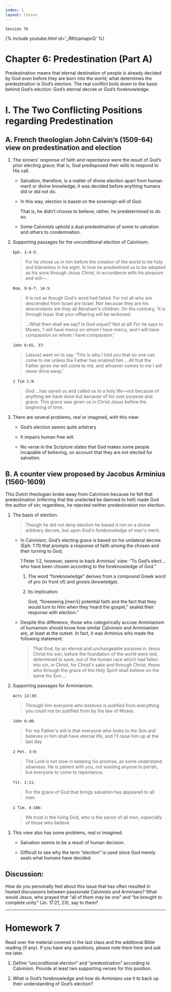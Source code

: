 ```yaml
---
index: 1
layout: lesson
---
```


`Session 7b`

{% include youtube.html id='_RKtzamapvQ' %}

# Chapter 6: Predestination (Part A)

Predestination means that eternal destination of people is already decided by God even before they are born into the world; what determines the predestination is God’s election. The real conflict boils down to the basis behind God’s election: God’s eternal decree or God’s foreknowledge.

# I. The Two Conflicting Positions regarding Predestination

## A. French theologian John Calvin’s (1509-64) view on predestination and election

1. The sinners’ response of faith and repentance were the result of God’s prior electing grace; that is, God predisposed their wills to respond to His call.

   - Salvation, therefore, is a matter of divine election apart from human merit or divine knowledge; it was decided before anything humans did or did not do.

   - In this way, election is based on the sovereign will of God.

     That is, he didn’t choose to believe; rather, he predetermined to do so.

   - Some Calvinists uphold a dual predestination of some to salvation and others to condemnation.

2. Supporting passages for the unconditional election of Calvinism:

   `Eph. 1:4-5`:
   > For he chose us in him before the creation of the world to be holy and blameless in his sight. In love he predestined us to be adopted as his sons through Jesus Christ, in accordance with his pleasure and will—.

   `Rom. 9:6-7, 14-5`:
   > It is not as though God's word had failed. For not all who are descended from Israel are Israel. Nor because they are his descendants are they all Abraham's children. On the contrary, ‘It is through Isaac that your offspring will be reckoned.

   > …What then shall we say? Is God unjust? Not at all! For he says to Moses, ‘I will have mercy on whom I have mercy, and I will have compassion on whom I have compassion.’

   `John 6:65, 37`:
   > [Jesus] went on to say, ‘This is why I told you that no one can come to me unless the Father has enabled him …All that the Father gives me will come to me, and whoever comes to me I will never drive away.’

   `2 Tim 1:9`:
   > God …has saved us and called us to a holy life—not because of anything we have done but because of his own purpose and grace. This grace was given us in Christ Jesus before the beginning of time.

3. There are several problems, real or imagined, with this view:

   - God’s election seems quite arbitrary

   - It impairs human free will.

   - No verse in the Scripture states that God makes some people incapable of believing, on account that they are not elected for salvation.

## B. A counter view proposed by Jacobus Arminius (1560-1609)

This Dutch theologian broke away from Calvinism because he felt that predestination (inferring that the unelected be damned to hell) made God the author of sin; regardless, he rejected neither predestination nor election.

1. The basis of election.

   > Though he did not deny election he based it not on a divine arbitrary decree, but upon God's foreknowledge of man's merit.

   - In Calvinism, God’s electing grace is based on his unilateral decree (Eph. 1:11) that prompts a response of faith among the chosen and their turning to God;

      1 Peter 1:2, however, seems to back Arminius’ view: “To God’s elect…  who have been chosen according to the foreknowledge of God.”

      1. The word “foreknowledge” derives from a compound Greek word of pro (in front of) and gnosis (knowledge).

      2. Its implication:

         God, “foreseeing [men’s] potential faith and the fact that they would turn to Him when they heard the gospel,” sealed their response with election.”

   - Despite this difference, those who categorically accuse Arminianism of humanism should know how similar Calvinism and Arminianism are, at least at the outset. In fact, it was Arminius who made the following statement:

     > That God, by an eternal and unchangeable purpose in Jesus Christ his son, before the foundation of the world were laid, determined to save, out of the human race which had fallen into sin, in Christ, for Christ's sake and through Christ, those who through the grace of the Holy Spirit shall believe on the same his Son….

2. Supporting passages for Arminianism.

   `Acts 13:39`:
   > Through him everyone who believes is justified from everything you could not be justified from by the law of Moses.

   `John 6:40`:
   > For my Father's will is that everyone who looks to the Son and believes in him shall have eternal life, and I’ll raise him up at the last day

   `2 Pet. 3:9`:
   > The Lord is not slow in keeping his promise, as some understand slowness. He is patient with you, not wanting anyone to perish, but everyone to come to repentance.

   `Tit. 2:11`:
   > For the grace of God that brings salvation has appeared to all men.

   `1 Tim. 4:10b`:
   > We trust in the living God, who is the savior of all men, especially of those who believe.

3. This view also has some problems, real or imagined.

   - Salvation seems to be a result of human decision.

   - Difficult to see why the term “election” is used since God merely seals what humans have decided.

## Discussion:

How do you personally feel about this issue that has often resulted in heated discussions between passionate Calvinists and Arminians? What would Jesus, who prayed that “all of them may be one” and “be brought to complete unity” (Jn. 17:21, 23), say to them?

----
# Homework 7

Read over the material covered in the last class and the additional Bible reading (if any). If you have any questions, please note them here and ask me later.

1. Define “unconditional election” and “predestination” according to Calvinism. Provide at least two supporting verses for this position.

2. What is God’s foreknowledge and how do Arminians use it to back up their understanding of God’s election?